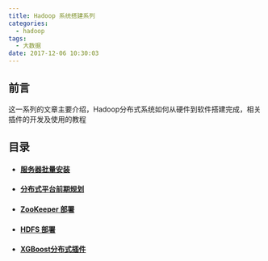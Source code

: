 ```yaml
---
title: Hadoop 系统搭建系列
categories:
  - hadoop
tags:
  - 大数据
date: 2017-12-06 10:30:03
---
```

## 前言

这一系列的文章主要介绍，Hadoop分布式系统如何从硬件到软件搭建完成，相关插件的开发及使用的教程

## 目录

- #### [服务器批量安装](/hadoop/hadoop-servers/)

- #### [分布式平台前期规划](/hadoop/hadoop-planning/)

- #### [ZooKeeper 部署](/hadoop/hadoop-zkp/)

<!--more-->

- #### [HDFS 部署](/hadoop/hadoop-dfs/)

- #### [XGBoost分布式插件](/hadoop/hadoop-xgb/)
